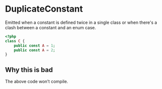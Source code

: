 # DuplicateConstant

Emitted when a constant is defined twice in a single class or when there's a
clash between a constant and an enum case.

```php
<?php
class C {
    public const A = 1;
    public const A = 2;
}
```

## Why this is bad

The above code won’t compile.
